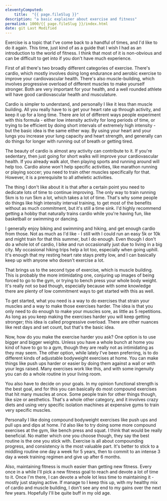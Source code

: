 ```yaml
---
eleventyComputed:
    title:  "{{ page.fileSlug }}"
description: "a basic explainer about exercise and fitness"
permalink: 1000/{{ page.fileSlug }}/index.html
date: git Last Modified
---
```


Exercise is a topic that I've come back to a handful of times, and I'd like to do it again. This time, just kind of as a guide that I wish I had as an introduction to the world of fitness. I think that most of it is non-obvious and can be difficult to get into if you don't have much experience.

First of all there's two broadly different categories of exercise. There's cardio, which mostly involves doing long endurance and aerobic exercise to improve your cardiovascular health. There's also muscle-building, which involves progressive overload of different muscles to make yourself stronger. Both are very important for your health, and a well rounded athlete will have good cardiovascular health and musculature.

Cardio is simpler to understand, and personally I like it less than muscle building. All you really have to is get your heart rate up through activity, and keep it up for a long time. There are lot of different ways people experiment with this formula - either low intensity activity for long periods of time, or trying to be efficient by doing short intervals of extremely high intensity - but the basic idea is the same either way. By using your heart and your lungs you increase your lung capacity and heart strength, and generally can do things for longer with running out of breath or getting tired.

The beauty of cardio is almost any activity can contribute to it. If you're sedentary, then just going for short walks will improve your cardiovascular health. If you already walk alot, then playing sports and running around will help too. Cardio alone won't help specific activities, like marathon running or playing soccer; you need to train other muscles specifically for that. However, it is a prerequisite to all atheletic activities.

The thing I don't like about it is that after a certain point you need to dedicate lots of time to continue improving. The only way to train running 5km is to run 5km a lot, which takes a lot of time. That's why some people do things like high intensity interval training, to get most of the benefits without as much commitment, but it's still a time sink. I'd highly recommend getting a hobby that naturally trains cardio while you're having fun, like basketball or swimming or dancing.

I generally enjoy biking and swimming and hiking, and get enough cardio from those. Not as much as I'd like - I still with I could run an easy 5k or 10k and might train for that this summer, but I do enough. Even though I don't do a whole lot of cardio, I bike and run occasionally just due to living in a big city. My occasional hiking trips help a lot too, especially when going uphill. It's enough that my resting heart rate stays pretty low, and I can basically keep up with anyone who doesn't exercise a lot.

That brings us to the second type of exercise, which is muscle building. This is probably the more intimidating one, conjuring up images of being forced to go to the gym, or trying to bench press your whole body weight. It's really not so bad though, especially because with some knowledge there are plenty of low commitment ways to get started with this as well.

To get started, what you need is a way to do exercises that strain your muscles and a way to make those exercises harder. The idea is that you only need to do enough to make your muscles sore, as little as 5 repetitions. As long as you keep making the exercises harder you will keep getting stronger; this idea is called progressive overload. There are other nuances like rest days and set count, but that's the basic idea.

Now, how do you make the exercise harder you ask? One option is to use bigger and bigger weights. Unless you have a whole bunch at home you kind of have to go to a gym, though they are really not as intimidating as they may seem. The other option, while lately I've been preferring, is to do different kinds of adjustable bodyweight exercises at home. You can make things like push ups harder or easier by doing them against a wall or with your legs raised. Many exercises work like this, and with some ingenuity you can do a whole routine in your living room.

You also have to decide on your goals. In my opinion functional strength is the best goal, and for this you can basically do most compound exercises that hit many muscles at once. Some people train for other things though, like size or aesthetics. That's a whole other category, and it involves crazy diets and using very specific isolation machines at expensive gyms to train very specific muscles.

Personally I like doing compound bodyweight exercises like push ups and pull ups and dips at home. I'd also like to try doing some more compound exercises at the gym, like bench press and squat. I think that would be really beneficial. No matter which one you choose though, they say the best routine is the one you stick with. Exercise is all about compounding progress, and consistency is the most valuable part. It's better to stick to a middling routine one day a week for 5 years, then to commit to an intense 3 day a week training regimen and give up after 6 months.

Also, maintaining fitness is much easier than getting new fitness. Every once in a while I'll pick a new fitness goal to reach and devote a lot of time to it. Once I'm there, I can devote a whole lot less time to maintaining it - mostly just staying active. If manage to I keep this up, with my healthy mix of cardio and muscle building, I don't see any end to my gains over the next few years. Hopefully I'll be quite buff in my old age.